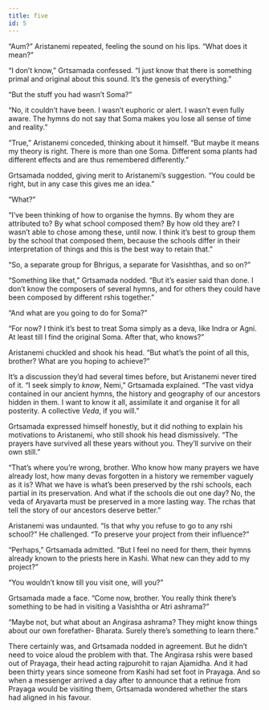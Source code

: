 ```yaml
---
title: five
id: 5
---
```


“Aum?” Aristanemi repeated, feeling the sound on his lips. “What does it mean?”

“I don’t know,” Grtsamada confessed. “I just know that there is something primal and original about this sound. It’s the genesis of everything.”

“But the stuff you had wasn’t Soma?”

“No, it couldn’t have been. I wasn’t euphoric or alert. I wasn’t even fully aware. The hymns do not say that Soma makes you lose all sense of time and reality.”

“True,” Aristanemi conceded, thinking about it himself. “But maybe it means my theory is right. There is more than one Soma. Different soma plants had different effects and are thus remembered differently.”

Grtsamada nodded, giving merit to Aristanemi’s suggestion. “You could be right, but in any case this gives me an idea.”

“What?”

“I’ve been thinking of how to organise the hymns. By whom they are attributed to? By what school composed them? By how old they are? I wasn’t able to chose among these, until now. I think it’s best to group them by the school that composed them, because the schools differ in their interpretation of things and this is the best way to retain that.”

“So, a separate group for Bhrigus, a separate for Vasishthas, and so on?”

“Something like that,” Grtsamada nodded. “But it’s easier said than done. I don’t know the composers of several hymns, and for others they could have been composed by different rshis together.”

“And what are you going to do for Soma?”

“For now? I think it’s best to treat Soma simply as a deva, like Indra or Agni. At least till I find the original Soma. After that, who knows?”

Aristanemi chuckled and shook his head. “But what’s the point of all this, brother? What are you hoping to achieve?”

It’s a discussion they’d had several times before, but Aristanemi never tired of it. “I seek simply to *know*, Nemi,” Grtsamada explained. “The vast vidya contained in our ancient hymns, the history and geography of our ancestors hidden in them. I want to know it all, assimilate it and organise it for all posterity. A collective *Veda*, if you will.”

Grtsamada expressed himself honestly, but it did nothing to explain his motivations to Aristanemi, who still shook his head dismissively. “The prayers have survived all these years without you. They’ll survive on their own still.”

“That’s where you’re wrong, brother. Who know how many prayers we have already lost, how many devas forgotten in a history we remember vaguely as it is? What we have is what’s been preserved by the rshi schools, each partial in its preservation. And what if the schools die out one day? No, the veda of Aryavarta must be preserved in a more lasting way. The rchas that tell the story of our ancestors deserve better.”

Aristanemi was undaunted. “Is that why you refuse to go to any rshi school?” He challenged. “To preserve your project from their influence?”

“Perhaps,” Grtsamada admitted. “But I feel no need for them, their hymns already known to the priests here in Kashi. What new can they add to my project?”

“You wouldn’t know till you visit one, will you?”

Grtsamada made a face. “Come now, brother. You really think there’s something to be had in visiting a Vasishtha or Atri ashrama?”

“Maybe not, but what about an Angirasa ashrama? They might know things about our own forefather- Bharata. Surely there’s something to learn there.”

There certainly was, and Grtsamada nodded in agreement. But he didn’t need to voice aloud the problem with that. The Angirasa rshis were based out of Prayaga, their head acting rajpurohit to rajan Ajamidha. And it had been thirty years since someone from Kashi had set foot in Prayaga. And so when a messenger arrived a day after to announce that a retinue from Prayaga would be visiting them, Grtsamada wondered whether the stars had aligned in his favour.
